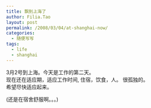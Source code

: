 ```yaml
---
title: 飘到上海了
author: Filia.Tao
layout: post
permalink: /2008/03/04/at-shanghai-now/
categories:
  - 随便写写
tags:
  - life
  - shanghai
---
```

3月2号到上海。今天是工作的第二天。  
现在还在适应期，适应工作时间, 住宿，饮食，人。 很孤独的。  
希望尽快适应起来。

(还是在宿舍舒服啊。。。)